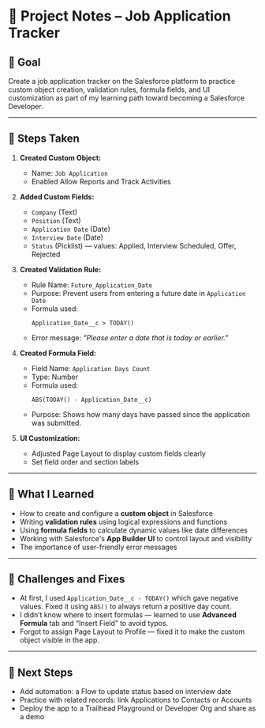 # 🧠 Project Notes – Job Application Tracker

## 📍 Goal

Create a job application tracker on the Salesforce platform to practice custom object creation, validation rules, formula fields, and UI customization as part of my learning path toward becoming a Salesforce Developer.

---

## 🧱 Steps Taken

1. **Created Custom Object:**  
   - Name: `Job Application`  
   - Enabled Allow Reports and Track Activities

2. **Added Custom Fields:**  
   - `Company` (Text)  
   - `Position` (Text)  
   - `Application Date` (Date)  
   - `Interview Date` (Date)  
   - `Status` (Picklist) — values: Applied, Interview Scheduled, Offer, Rejected

3. **Created Validation Rule:**  
   - Rule Name: `Future_Application_Date`  
   - Purpose: Prevent users from entering a future date in `Application Date`  
   - Formula used:  
     ```text
     Application_Date__c > TODAY()
     ```  
   - Error message: *"Please enter a date that is today or earlier."*

4. **Created Formula Field:**  
   - Field Name: `Application Days Count`  
   - Type: Number  
   - Formula used:  
     ```text
     ABS(TODAY() - Application_Date__c)
     ```  
   - Purpose: Shows how many days have passed since the application was submitted.

5. **UI Customization:**  
   - Adjusted Page Layout to display custom fields clearly  
   - Set field order and section labels

---

## 🧪 What I Learned

- How to create and configure a **custom object** in Salesforce
- Writing **validation rules** using logical expressions and functions
- Using **formula fields** to calculate dynamic values like date differences
- Working with Salesforce's **App Builder UI** to control layout and visibility
- The importance of user-friendly error messages

---

## 🔄 Challenges and Fixes

- At first, I used `Application_Date__c - TODAY()` which gave negative values. Fixed it using `ABS()` to always return a positive day count.
- I didn’t know where to insert formulas — learned to use **Advanced Formula** tab and “Insert Field” to avoid typos.
- Forgot to assign Page Layout to Profile — fixed it to make the custom object visible in the app.

---

## 📌 Next Steps

- Add automation: a Flow to update status based on interview date
- Practice with related records: link Applications to Contacts or Accounts
- Deploy the app to a Trailhead Playground or Developer Org and share as a demo
